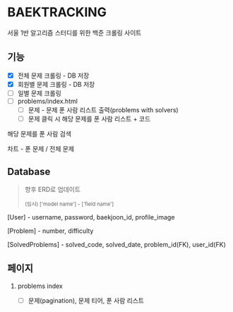 # BAEKTRACKING

서울 1반 알고리즘 스터디를 위한 백준 크롤링 사이트



## 기능

- [x] 전체 문제 크롤링 - DB 저장
- [x] 회원별 문제 크롤링 - DB 저장
- [ ] 일별 문제 크롤링
- [ ] problems/index.html
  - [ ] 문제 - 문제 푼 사람 리스트 출력(problems with solvers)
  - [ ] 문제 클릭 시 해당 문제를 푼 사람 리스트 + 코드

해당 문제를 푼 사람 검색

차트 - 푼 문제 / 전체 문제



## Database

> 향후 ERD로 업데이트
>
> <small>(임시) ['model name'] - ['field name']</small>

[User] - username, password, baekjoon_id, profile_image

[Problem] - number, difficulty

[SolvedProblems] - solved_code, solved_date, problem_id(FK), user_id(FK)



## 페이지

1. problems index
   - [ ] 문제(pagination), 문제 티어, 푼 사람 리스트
   
     